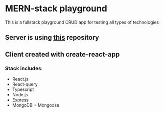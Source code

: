 # MERN-stack playground

This is a fullstack playground CRUD app for testing all types of technologies

## Server is using [this](https://github.com/alexander-rusiecki/dog-api) repository

## Client created with create-react-app

### Stack includes:

- React.js
- React-query
- Typescript
- Node.js
- Express
- MongoDB + Mongoose
